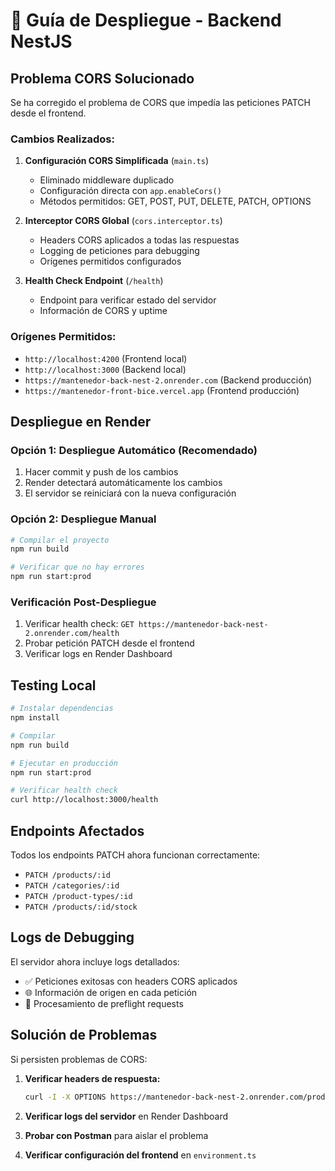 # 🚀 Guía de Despliegue - Backend NestJS

## Problema CORS Solucionado

Se ha corregido el problema de CORS que impedía las peticiones PATCH desde el frontend.

### Cambios Realizados:

1. **Configuración CORS Simplificada** (`main.ts`)
   - Eliminado middleware duplicado
   - Configuración directa con `app.enableCors()`
   - Métodos permitidos: GET, POST, PUT, DELETE, PATCH, OPTIONS

2. **Interceptor CORS Global** (`cors.interceptor.ts`)
   - Headers CORS aplicados a todas las respuestas
   - Logging de peticiones para debugging
   - Orígenes permitidos configurados

3. **Health Check Endpoint** (`/health`)
   - Endpoint para verificar estado del servidor
   - Información de CORS y uptime

### Orígenes Permitidos:
- `http://localhost:4200` (Frontend local)
- `http://localhost:3000` (Backend local)
- `https://mantenedor-back-nest-2.onrender.com` (Backend producción)
- `https://mantenedor-front-bice.vercel.app` (Frontend producción)

## Despliegue en Render

### Opción 1: Despliegue Automático (Recomendado)
1. Hacer commit y push de los cambios
2. Render detectará automáticamente los cambios
3. El servidor se reiniciará con la nueva configuración

### Opción 2: Despliegue Manual
```bash
# Compilar el proyecto
npm run build

# Verificar que no hay errores
npm run start:prod
```

### Verificación Post-Despliegue
1. Verificar health check: `GET https://mantenedor-back-nest-2.onrender.com/health`
2. Probar petición PATCH desde el frontend
3. Verificar logs en Render Dashboard

## Testing Local

```bash
# Instalar dependencias
npm install

# Compilar
npm run build

# Ejecutar en producción
npm run start:prod

# Verificar health check
curl http://localhost:3000/health
```

## Endpoints Afectados

Todos los endpoints PATCH ahora funcionan correctamente:
- `PATCH /products/:id`
- `PATCH /categories/:id`
- `PATCH /product-types/:id`
- `PATCH /products/:id/stock`

## Logs de Debugging

El servidor ahora incluye logs detallados:
- ✅ Peticiones exitosas con headers CORS aplicados
- 🌐 Información de origen en cada petición
- 🔄 Procesamiento de preflight requests

## Solución de Problemas

Si persisten problemas de CORS:

1. **Verificar headers de respuesta:**
   ```bash
   curl -I -X OPTIONS https://mantenedor-back-nest-2.onrender.com/products/1
   ```

2. **Verificar logs del servidor** en Render Dashboard

3. **Probar con Postman** para aislar el problema

4. **Verificar configuración del frontend** en `environment.ts`
